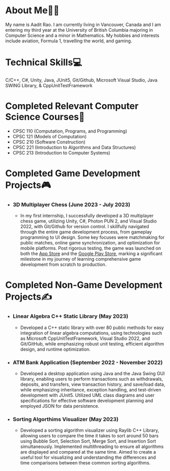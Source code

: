 # About Me👨‍💻

My name is Aadit Rao. I am currently living in Vancouver, Canada and I am entering my third year at the University of British Columbia majoring in Computer Science and a minor in Mathematics. My hobbies and interests include aviation, Formula 1, travelling the world, and gaming. 

# Technical Skills💻

C/C++, C#, Unity, Java, JUnit5, Git/Github, Microsoft Visual Studio, Java SWING Library, & CppUnitTestFramework<br>

# Completed Relevant Computer Science Courses📝

- CPSC 110 (Computation, Programs, and Programming)
- CPSC 121 (Models of Computation)
- CPSC 210 (Software Construction)
- CPSC 221 (Introduction to Algorithms and Data Structures)
- CPSC 213 (Introduction to Computer Systems)

# Completed Game Development Projects🎮

- ### 3D Multiplayer Chess (June 2023 - July 2023)
  - In my first internship, I successfully developed a 3D multiplayer chess game, utilizing Unity, C#, Photon PUN 2, and Visual Studio 2022, with Git/Github for version control. I skillfully navigated through the entire game development process, from gameplay programming to UI design. Some key focuses were matchmaking for public matches,  online game synchronization, and optimization for mobile platforms. Post rigorous testing, the game was launched on both the [App Store](https://apps.apple.com/ae/app/super-chess-3d/id6452748872) and the [Google Play Store](https://play.google.com/store/apps/details?id=com.giro.superchess), marking a significant milestone in my journey of learning comprehensive game development from scratch to production.

# Completed Non-Game Development Projects✍️

- ### Linear Algebra C++ Static Library (May 2023)
  - Developed a C++ static library with over 80 public methods for easy integration of linear algebra computations, using technologies such as Microsoft CppUnitTestFramework, Visual Studio 2022, and Git/GitHub, while emphasizing robust unit testing, efficient algorithm design, and runtime optimization.
- ### ATM Bank Application (September 2022 - November 2022)
  - Developed a desktop application using Java and the Java Swing GUI library, enabling users to perform transactions such as withdrawals, deposits, and transfers, view transaction history, and save/load data, while emphasizing inheritance, exception handling, and test-driven development with JUnit5. Utilized UML class diagrams and user specifications for effective software development planning and employed JSON for data persistence.
- ### Sorting Algorthims Visualizer (May 2023)
  - Developed a sorting algorithm visualizer using Raylib C++ Library, allowing users to compare the time it takes to sort around 50 bars using Bubble Sort, Selection Sort, Merge Sort, and Insertion Sort simultaneously. Implemented multithreading to ensure all algorithms are displayed and compared at the same time. Aimed to create a useful tool for visualizing and understanding the differences and time comparisons between these common sorting algorithms.
<!--
**Aadit1004/Aadit1004** is a ✨ _special_ ✨ repository because its `README.md` (this file) appears on your GitHub profile.

Here are some ideas to get you started:

- 🔭 I’m currently working on ...
- 🌱 I’m currently learning ...
- 👯 I’m looking to collaborate on ...
- 🤔 I’m looking for help with ...
- 💬 Ask me about ...
- 📫 How to reach me: ...
- 😄 Pronouns: ...
- ⚡ Fun fact: ...
-->
